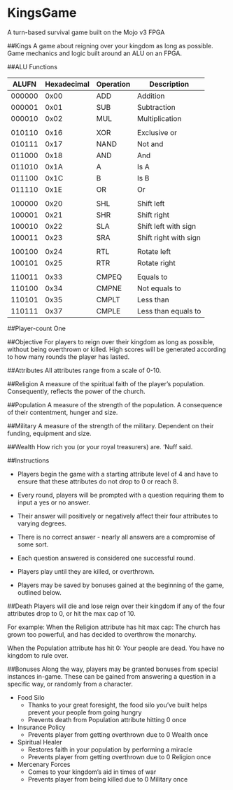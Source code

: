 # KingsGame
A turn-based survival game built on the Mojo v3 FPGA

##Kings
A game about reigning over your kingdom as long as possible.
Game mechanics and logic built around an ALU on an FPGA.

##ALU Functions

| ALUFN  | Hexadecimal  | Operation | Description |
|--------|------|-----------|------|
| 000000 | 0x00 | ADD       | Addition |
| 000001 | 0x01 | SUB       | Subtraction |
| 000010 | 0x02 | MUL       | Multiplication |
|        |      |           |      |
| 010110 | 0x16 | XOR       | Exclusive or|
| 010111 | 0x17 | NAND     | Not and|
| 011000 | 0x18 | AND       | And|
| 011010 | 0x1A | A         | Is A|
| 011100 | 0x1C | B        | Is B|
| 011110 | 0x1E | OR        | Or|
|        |      |           |      |
| 100000 | 0x20 | SHL       |Shift left|
| 100001 | 0x21 | SHR       |Shift right|
| 100010 | 0x22 | SLA      |Shift left with sign|
| 100011 | 0x23 | SRA       |Shift right with sign|
|        |      |           |      |
| 100100 | 0x24 | RTL       |Rotate left|
| 100101 | 0x25 | RTR       |Rotate right|
|        |      |           |      |
| 110011 | 0x33 | CMPEQ     |Equals to|
| 110100 | 0x34 | CMPNE    |Not equals to|
| 110101 | 0x35 | CMPLT     |Less than|
| 110111 | 0x37 | CMPLE     |Less than equals to|

##Player-count
One

##Objective
For players to reign over their kingdom as long as possible, without being overthrown or killed. High scores will be generated according to how many rounds the player has lasted.

##Attributes
All attributes range from a scale of 0-10.

##Religion
A measure of the spiritual faith of the player’s population. Consequently, reflects the power of the church.

##Population
A measure of the strength of the population. A consequence of their contentment, hunger and size.

##Military
A measure of the strength of the military. Dependent on their funding, equipment and size.

##Wealth
How rich you (or your royal treasurers) are. ‘Nuff said.

##Instructions
- Players begin the game with a starting attribute level of 4 and have to ensure that these attributes do not drop to 0 or reach 8.
- Every round, players will be prompted with a question requiring them to input a yes or no answer.

- Their answer will positively or negatively affect their four attributes to varying degrees.
- There is no correct answer - nearly all answers are a compromise of some sort.
- Each question answered is considered one successful round.
- Players play until they are killed, or overthrown.
- Players may be saved by bonuses gained at the beginning of the game, outlined below.

##Death
Players will die and lose reign over their kingdom if any of the four attributes drop to 0, or hit the max cap of 10.

For example:
When the Religion attribute has hit max cap:
     The church has grown too powerful, and has decided to overthrow the monarchy.

When the Population attribute has hit 0:
     Your people are dead. You have no kingdom to rule over.

##Bonuses
Along the way, players may be granted bonuses from special instances in-game. These can be gained from answering a question in a specific way, or randomly from a character.
- Food Silo
    - Thanks to your great foresight, the food silo you’ve built helps prevent your people from going hungry
    - Prevents death from Population attribute hitting 0 once
- Insurance Policy
    - Prevents player from getting overthrown due to 0 Wealth once
- Spiritual Healer
    - Restores faith in your population by performing a miracle
    - Prevents player from getting overthrown due to 0 Religion once
- Mercenary Forces
    - Comes to your kingdom’s aid in times of war
    - Prevents player from being killed due to 0 Military once
